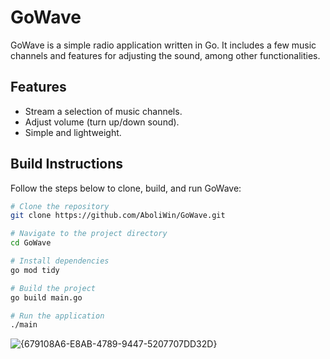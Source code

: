# GoWave

GoWave is a simple radio application written in Go. It includes a few music channels and features for adjusting the sound, among other functionalities.

## Features

- Stream a selection of music channels.
- Adjust volume (turn up/down sound).
- Simple and lightweight.

## Build Instructions

Follow the steps below to clone, build, and run GoWave:

```bash
# Clone the repository
git clone https://github.com/AboliWin/GoWave.git

# Navigate to the project directory
cd GoWave

# Install dependencies
go mod tidy

# Build the project
go build main.go

# Run the application
./main
```

![{679108A6-E8AB-4789-9447-5207707DD32D}](https://github.com/user-attachments/assets/70d94e98-947f-4a62-82ad-76b59ad717f4)
